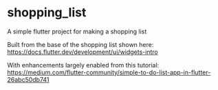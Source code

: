 # shopping_list

A simple flutter project for making a shopping list

Built from the base of the shopping list shown here: https://docs.flutter.dev/development/ui/widgets-intro

With enhancements largely enabled from this tutorial: https://medium.com/flutter-community/simple-to-do-list-app-in-flutter-26abc50db741

